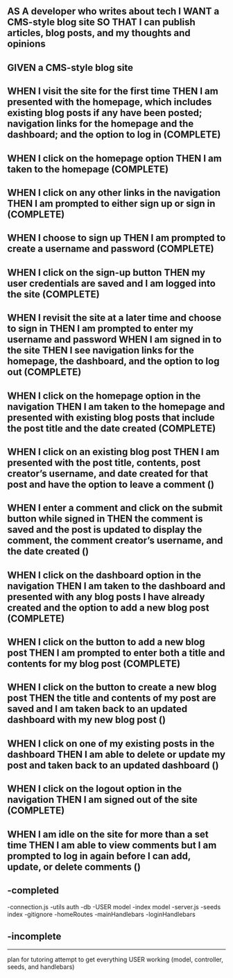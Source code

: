 AS A developer who writes about tech
I WANT a CMS-style blog site
SO THAT I can publish articles, blog posts, and my thoughts and opinions
-------------------------------------------------
GIVEN a CMS-style blog site
----
WHEN I visit the site for the first time
THEN I am presented with the homepage, which includes existing blog posts if any have been posted; navigation links for the homepage and the dashboard; and the option to log in
(COMPLETE)
---
WHEN I click on the homepage option
THEN I am taken to the homepage
(COMPLETE)
---
WHEN I click on any other links in the navigation
THEN I am prompted to either sign up or sign in
(COMPLETE)
---
WHEN I choose to sign up
THEN I am prompted to create a username and password
(COMPLETE)
---
WHEN I click on the sign-up button
THEN my user credentials are saved and I am logged into the site
(COMPLETE)
---
WHEN I revisit the site at a later time and choose to sign in
THEN I am prompted to enter my username and password
WHEN I am signed in to the site
THEN I see navigation links for the homepage, the dashboard, and the option to log out
(COMPLETE)
---
WHEN I click on the homepage option in the navigation
THEN I am taken to the homepage and presented with existing blog posts that include the post title and the date created
(COMPLETE)
---
WHEN I click on an existing blog post
THEN I am presented with the post title, contents, post creator’s username, and date created for that post and have the option to leave a comment
()
---
WHEN I enter a comment and click on the submit button while signed in
THEN the comment is saved and the post is updated to display the comment, the comment creator’s username, and the date created
()
---
WHEN I click on the dashboard option in the navigation
THEN I am taken to the dashboard and presented with any blog posts I have already created and the option to add a new blog post
(COMPLETE)
---
WHEN I click on the button to add a new blog post
THEN I am prompted to enter both a title and contents for my blog post
(COMPLETE)
---
WHEN I click on the button to create a new blog post
THEN the title and contents of my post are saved and I am taken back to an updated dashboard with my new blog post
()
---
WHEN I click on one of my existing posts in the dashboard
THEN I am able to delete or update my post and taken back to an updated dashboard
()
---
WHEN I click on the logout option in the navigation
THEN I am signed out of the site
(COMPLETE)
---
WHEN I am idle on the site for more than a set time
THEN I am able to view comments but I am prompted to log in again before I can add, update, or delete comments
()
---

-completed
----
-connection.js
-utils auth
-db
-USER model
-index model
-server.js
-seeds index
-gitignore
-homeRoutes
-mainHandlebars
-loginHandlebars

-incomplete
-
----

plan for tutoring
attempt to get everything USER working (model, controller, seeds, and handlebars)
